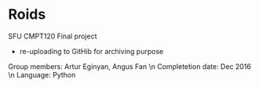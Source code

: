 # Roids
SFU CMPT120 Final project

* re-uploading to GitHib for archiving purpose

Group members: Artur Eginyan, Angus Fan \n
Completetion date: Dec 2016 \n
Language: Python
